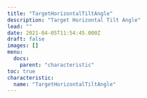 ```yaml
---
title: "TargetHorizontalTiltAngle"
description: "Target Horizontal Tilt Angle"
lead: ""
date: 2021-04-05T11:54:45.000Z
draft: false
images: []
menu:
  docs:
    parent: "characteristic"
toc: true
characteristic:
  name: "TargetHorizontalTiltAngle"
---
```

